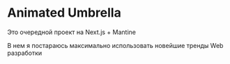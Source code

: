 # Animated Umbrella

Это очередной проект на Next.js + Mantine

В нем я постараюсь максимально использовать новейшие тренды Web разработки
